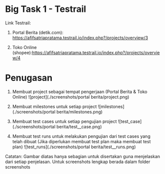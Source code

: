 # Big Task 1 - Testrail
Link Testrail: 
1. Portal Berita (detik.com): https://afifsatriapratama.testrail.io/index.php?/projects/overview/3

2. Toko Online (shopee):https://afifsatriapratama.testrail.io/index.php?/projects/overview/4

# Penugasan
1. Membuat project sebagai tempat pengerjaan (Portal Berita & Toko Online)
![project](./screenshots/portal berita/project.png)

2. Membuat milestones untuk setiap project
![milestones](./screenshots/portal berita/milestones.png)

3. Membuat test cases untuk setiap pengujian project
![test_case](./screenshots/portal berita/test__case.png)

4. Membuat test runs untuk melakukan pengujian dari test cases yang telah dibuat (Jika diperlukan membuat test plan maka membuat test plan)
![test_runs](./screenshots/portal berita/test__runs.png)

Catatan:
Gambar diatas hanya sebagian untuk disertakan guna menjelaskan dari setiap penjelasan. Untuk screenshots lengkap berada dalam folder screenshots
